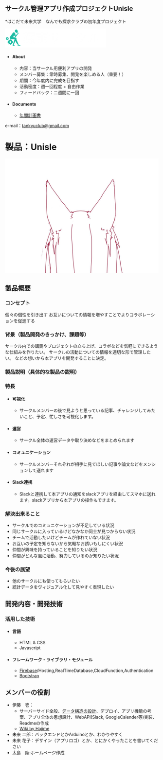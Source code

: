 ## サークル管理アプリ作成プロジェクトUnisle
*はこだて未来大学　なんでも探求クラブの初年度プロジェクト

![logo](img/logo.png)

- #### About
    - 内容：当サークル用便利アプリの開発
    - メンバー募集：常時募集、開発を楽しめる人（重要！）
    - 期間：今年度内に完成を目指す
    - 活動密度：週一回程度 + 自由作業
    - フィードバック：二週間に一回

- #### Documents
    - [年間計画書](https://docs.google.com/document/d/1sod-fd5aCdDr7TDYVjpg3wTdEKoDcug_aexigC7wmP0/edit?usp=sharing)

e-mail：tankyuclub@gmail.com

# 製品：Unisle
![logo](img/ears/C16LHlaUQAARWKN.jpg)

## 製品概要
### コンセプト
個々の個性を引き出す
お互いについての情報を増やすことでよりコラボレーションを促進する

### 背景（製品開発のきっかけ、課題等）
サークル内での講義やプロジェクトの立ち上げ、コラボなどを気軽にできるような仕組みを作りたい。
サークルの活動についての情報を適切な形で管理したい。
などの想いから本アプリを開発することに決定。

### 製品説明（具体的な製品の説明）

### 特長

- #### 可視化 
    - サークルメンバーの後で見ようと思っている記事、チャレンジしてみたいこと、予定、忙しさを可視化します。

- #### 運営
    - サークル全体の運営データや取り決めなどをまとめられます

- #### コミュニケーション  
    - サークルメンバーそれぞれが相手に見てほしい記事や論文などをメンションして送れます

- #### Slack連携
    - Slackと連携して本アプリの通知をslackアプリを経由してスマホに送れます。slackアプリから本アプリの操作もできます。

### 解決出来ること
* サークルでのコミュニケーションが不足している状況
* 同じサークルに入っているけどなかなか同士が見つからない状況
* チームで活動したいけどチームが作れていない状況
* お互いの予定を知らないから気軽なお誘いもしにくい状況
* 仲間が興味を持っていることを知りたい状況
* 仲間がどんな風に活動、努力しているのか知りたい状況

### 今後の展望
- 他のサークルにも使ってもらいたい
- 統計データをヴィジュアル化して見やすく表現したい


## 開発内容・開発技術
### 活用した技術
- #### 言語
    - HTML & CSS
    - Javascript

- #### フレームワーク・ライブラリ・モジュール
    - [Firebase](https://firebase.google.com/?hl=ja)/Hosting,RealTimeDatabase,CloudFunction,Authentication
    - [Bootstrap](https://getbootstrap.com/)

## メンバーの役割
- 伊藤　壱：
    - サーバーサイド全般、[データ構造の設計](https://docs.google.com/document/d/16dw-9kfhTQWzxCkSjPoDmnbxZ5R1VVGLQqu1Tq2iWAg/edit?usp=sharing)、デプロイ、アプリ機能の考案、アプリ全体の思想設計、WebAPI(Slack, GoogleCalender等)実装、Readmeの作成
    - [Wiki by Hajime](https://github.com/Unisle/Unisle/wiki/Hajime's-Room)
- 未来 二郎：バックエンドとかArduinoとか、わかりやすく
- 未来 花子：デザイン（アプリロゴ）とか、とにかくやったことを書いてください
- 太島　陸:ホームページ作成
